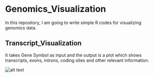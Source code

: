 # Genomics_Visualization
In this repository, I am going to write simple R codes for visualizing genomics data. 

## Transcript_Visualization
It takes Gene Symbol as input and the output is a plot which shows transcripts, exons, introns, coding sites and other relevant information.

![alt text](https://github.com/HFooladi/Genomics_Visualization/blob/master/PUSL1.PNG)

